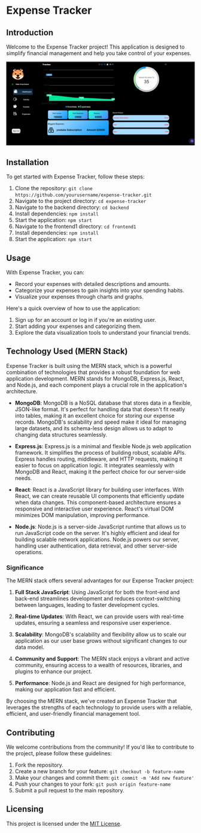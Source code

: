 # Expense Tracker

## Introduction

Welcome to the Expense Tracker project! This application is designed to simplify financial management and help you take control of your expenses.

![Expense Tracker](output.png)

## Installation

To get started with Expense Tracker, follow these steps:

1. Clone the repository: `git clone https://github.com/yourusername/expense-tracker.git`
2. Navigate to the project directory: `cd expense-tracker`
3. Navigate to the backend directory: `cd backend`
4. Install dependencies: `npm install`
5. Start the application: `npm start`
6. Navigate to the frontend1 directory: `cd frontend1`
4. Install dependencies: `npm install`
5. Start the application: `npm start`

## Usage

With Expense Tracker, you can:

- Record your expenses with detailed descriptions and amounts.
- Categorize your expenses to gain insights into your spending habits.
- Visualize your expenses through charts and graphs.

Here's a quick overview of how to use the application:

1. Sign up for an account or log in if you're an existing user.
2. Start adding your expenses and categorizing them.
3. Explore the data visualization tools to understand your financial trends.

## Technology Used (MERN Stack)

Expense Tracker is built using the MERN stack, which is a powerful combination of technologies that provides a robust foundation for web application development. MERN stands for MongoDB, Express.js, React, and Node.js, and each component plays a crucial role in the application's architecture.

- **MongoDB**: MongoDB is a NoSQL database that stores data in a flexible, JSON-like format. It's perfect for handling data that doesn't fit neatly into tables, making it an excellent choice for storing our expense records. MongoDB's scalability and speed make it ideal for managing large datasets, and its schema-less design allows us to adapt to changing data structures seamlessly.

- **Express.js**: Express.js is a minimal and flexible Node.js web application framework. It simplifies the process of building robust, scalable APIs. Express handles routing, middleware, and HTTP requests, making it easier to focus on application logic. It integrates seamlessly with MongoDB and React, making it the perfect choice for our server-side needs.

- **React**: React is a JavaScript library for building user interfaces. With React, we can create reusable UI components that efficiently update when data changes. This component-based architecture ensures a responsive and interactive user experience. React's virtual DOM minimizes DOM manipulation, improving performance.

- **Node.js**: Node.js is a server-side JavaScript runtime that allows us to run JavaScript code on the server. It's highly efficient and ideal for building scalable network applications. Node.js powers our server, handling user authentication, data retrieval, and other server-side operations.

### Significance

The MERN stack offers several advantages for our Expense Tracker project:

1. **Full Stack JavaScript**: Using JavaScript for both the front-end and back-end streamlines development and reduces context-switching between languages, leading to faster development cycles.

2. **Real-time Updates**: With React, we can provide users with real-time updates, ensuring a seamless and responsive user experience.

3. **Scalability**: MongoDB's scalability and flexibility allow us to scale our application as our user base grows without significant changes to our data model.

4. **Community and Support**: The MERN stack enjoys a vibrant and active community, ensuring access to a wealth of resources, libraries, and plugins to enhance our project.

5. **Performance**: Node.js and React are designed for high performance, making our application fast and efficient.

By choosing the MERN stack, we've created an Expense Tracker that leverages the strengths of each technology to provide users with a reliable, efficient, and user-friendly financial management tool.


## Contributing

We welcome contributions from the community! If you'd like to contribute to the project, please follow these guidelines:

1. Fork the repository.
2. Create a new branch for your feature: `git checkout -b feature-name`
3. Make your changes and commit them: `git commit -m 'Add new feature'`
4. Push your changes to your fork: `git push origin feature-name`
5. Submit a pull request to the main repository.


## Licensing

This project is licensed under the [MIT License](LICENSE).
